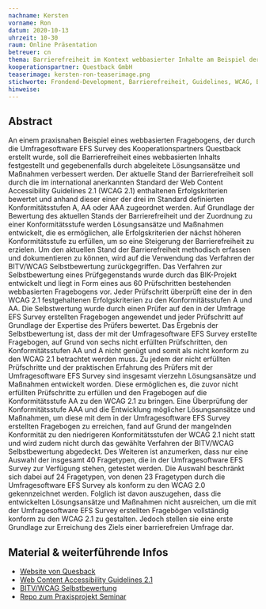 ```yaml
---
nachname: Kersten
vorname: Ron
datum: 2020-10-13
uhrzeit: 10-30
raum: Online Präsentation
betreuer: cn
thema: Barrierefreiheit im Kontext webbasierter Inhalte am Beispiel der Umfragesoftware des Unternehmens Questback
kooperationspartner: Questback GmbH
teaserimage: kersten-ron-teaserimage.png
stichworte: Frondend-Development, Barrierefreiheit, Guidelines, WCAG, BITV/WCAG Selbstbewertung
hinweise:
---
```


## Abstract

An einem praxisnahen Beispiel eines webbasierten Fragebogens, der durch die Umfragesoftware EFS Survey des Kooperationspartners Questback erstellt wurde, soll die Barrierefreiheit eines webbasierten Inhalts festgestellt und gegebenenfalls durch abgeleitete Lösungsansätze und Maßnahmen verbessert werden.
Der aktuelle Stand der Barrierefreiheit soll durch die im international anerkannten Standard der Web Content Accessibility Guidelines 2.1 (WCAG 2.1) enthaltenen Erfolgskriterien bewertet und anhand dieser einer der drei im Standard definierten Konformitätsstufen A, AA oder AAA zugeordnet werden.
Auf Grundlage der Bewertung des aktuellen Stands der Barrierefreiheit und der Zuordnung zu einer Konformitätsstufe werden Lösungsansätze und Maßnahmen entwickelt, die es ermöglichen, alle Erfolgskriterien der nächst höheren Konformitätsstufe zu erfüllen, um so eine Steigerung der Barrierefreiheit zu erzielen.
Um den aktuellen Stand der Barrierefreiheit methodisch erfassen und dokumentieren zu können, wird auf die Verwendung das Verfahren der BITV/WCAG Selbstbewertung zurückgegriffen.
Das Verfahren zur Selbstbewertung eines Prüfgegenstands wurde durch das BIK-Projekt entwickelt und liegt in Form eines aus 60 Prüfschritten bestehenden webbasierten Fragebogens vor.
Jeder Prüfschritt überprüft eine der in den WCAG 2.1 festgehaltenen Erfolgskriterien zu den Konformitätsstufen A und AA.
Die Selbstwertung wurde durch einen Prüfer auf den in der Umfrage EFS Survey erstellten Fragebogen angewendet und jeder Prüfschritt auf Grundlage der Expertise des Prüfers bewertet.
Das Ergebnis der Selbstbewertung ist, dass der mit der Umfragesoftware EFS Survey erstellte Fragebogen, auf Grund von sechs nicht erfüllten Prüfschritten, den Konformitätsstufen AA und A nicht genügt und somit als nicht konform zu den WCAG 2.1 betrachtet werden muss.
Zu jedem der nicht erfüllten Prüfschritte und der praktischen Erfahrung des Prüfers mit der Umfragesoftware EFS Survey sind insgesamt vierzehn Lösungsansätze und Maßnahmen entwickelt worden. Diese ermöglichen es, die zuvor nicht erfüllten Prüfschritte zu erfüllen und den Fragebogen auf die Konformitätsstufe AA zu den WCAG 2.1 zu bringen.
Eine Überprüfung der Konformitätsstufe AAA und die Entwicklung möglicher Lösungsansätze und Maßnahmen, um diese mit dem in der Umfragesoftware EFS Survey erstellten Fragebogen zu erreichen, fand auf Grund der mangelnden Konformität zu den niedrigeren Konformitätsstufen der WCAG 2.1 nicht statt und wird zudem nicht durch das gewählte Verfahren der BITV/WCAG Selbstbewertung abgedeckt.
Des Weiteren ist anzumerken, dass nur eine Auswahl der insgesamt 40 Fragetypen, die in der Umfragesoftware EFS Survey zur Verfügung stehen, getestet werden.
Die Auswahl beschränkt sich dabei auf 24 Fragetypen, von denen 23 Fragetypen durch die Umfragesoftware EFS Survey als konform zu den WCAG 2.0 gekennzeichnet werden.
Folglich ist davon auszugehen, dass die entwickelten Lösungsansätze und Maßnahmen nicht ausreichen, um die mit der Umfragesoftware EFS Survey erstellten Fragebögen vollständig konform zu den WCAG 2.1 zu gestalten. Jedoch stellen sie eine erste Grundlage zur Erreichung des Ziels einer barrierefreien Umfrage dar.


## Material & weiterführende Infos

- [Website von Quesback](https://www.questback.com/)
- [Web Content Accessibility Guidelines 2.1](https://www.w3.org/TR/WCAG21/)
- [BITV/WCAG Selbstbewertung](https://testen.bitv-test.de/selbstbewertung/)
- [Repo zum Praxisprojekt Seminar](https://github.com/th-koeln/mi-bachelor-praxisprojektseminar)
